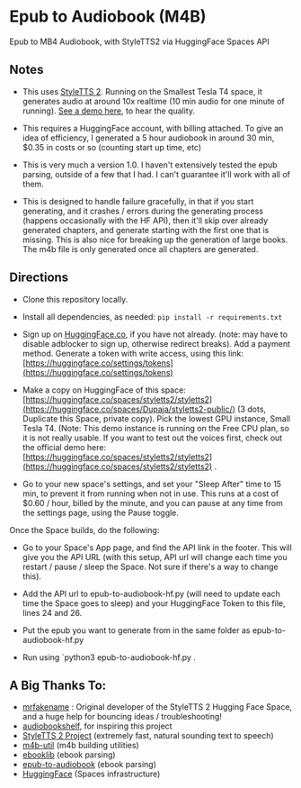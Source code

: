 # Epub to Audiobook (M4B)
Epub to MB4 Audiobook, with StyleTTS2 via HuggingFace Spaces API

## Notes

* This uses [StyleTTS 2](https://github.com/yl4579/StyleTTS2). Running on the Smallest Tesla T4 space, it generates audio at around 10x realtime (10 min audio for one minute of running). [See a demo here](https://huggingface.co/spaces/styletts2/styletts2), to hear the quality.

* This requires a HuggingFace account, with billing attached. To give an idea of efficiency, I generated a 5 hour audiobook in around 30 min, $0.35 in costs or so (counting start up time, etc)

* This is very much a version 1.0. I haven't extensively tested the epub parsing, outside of a few that I had. I can't guarantee it'll work with all of them.

* This is designed to handle failure gracefully, in that if you start generating, and it crashes / errors during the generating process (happens occasionally with the HF API), then it'll skip over already generated chapters, and generate starting with the first one that is missing. This is also nice for breaking up the generation of large books. The m4b file is only generated once all chapters are generated.

## Directions

* Clone this repository locally.

* Install all dependencies, as needed: `pip install -r requirements.txt`

* Sign up on [HuggingFace.co](https://hugginface.co), if you have not already. (note: may have to disable adblocker to sign up, otherwise redirect breaks). Add a payment method. Generate a token with write access, using this link: [https://huggingface.co/settings/tokens](https://huggingface.co/settings/tokens)

* Make a copy on HuggingFace of this space: [https://huggingface.co/spaces/styletts2/styletts2](https://huggingface.co/spaces/Dupaja/styletts2-public/) (3 dots, Duplicate this Space, private copy). Pick the lowest GPU instance, Small Tesla T4. (Note: This demo instance is running on the Free CPU plan, so it is not really usable. If you want to test out the voices first, check out the official demo here: [https://huggingface.co/spaces/styletts2/styletts2](https://huggingface.co/spaces/styletts2/styletts2) .

* Go to your new space's settings, and set your "Sleep After" time to 15 min, to prevent it from running when not in use. This runs at a cost of $0.60 / hour, billed by the minute, and you can pause at any time from the settings page, using the Pause toggle.

Once the Space builds, do the following:

- Go to your Space's App page, and find the API link in the footer. This will give you the API URL (with this setup, API url will change each time you restart / pause / sleep the Space. Not sure if there's a way to change this). 

- Add the API url to epub-to-audiobook-hf.py (will need to update each time the Space goes to sleep) and your HuggingFace Token to this file, lines 24 and 26.

- Put the epub you want to generate from in the same folder as epub-to-audiobook-hf.py

* Run using `python3 epub-to-audiobook-hf.py <filename-of-epub>.

## A Big Thanks To:

* [mrfakename](https://huggingface.co/mrfakename) : Original developer of the StyleTTS 2 Hugging Face Space, and a huge help for bouncing ideas / troubleshooting!
* [audiobookshelf](https://github.com/advplyr/audiobookshelf), for inspiring this project
* [StyleTTS 2 Project](https://github.com/yl4579/StyleTTS2) (extremely fast, natural sounding text to speech)
* [m4b-util](https://github.com/Tsubashi/m4b-util) (m4b building utilities)
* [ebooklib](https://github.com/aerkalov/ebooklib) (ebook parsing)
* [epub-to-audiobook](https://github.com/p0n1/epub_to_audiobook) (ebook parsing)
* [HuggingFace](https://huggingface.co) (Spaces infrastructure)
